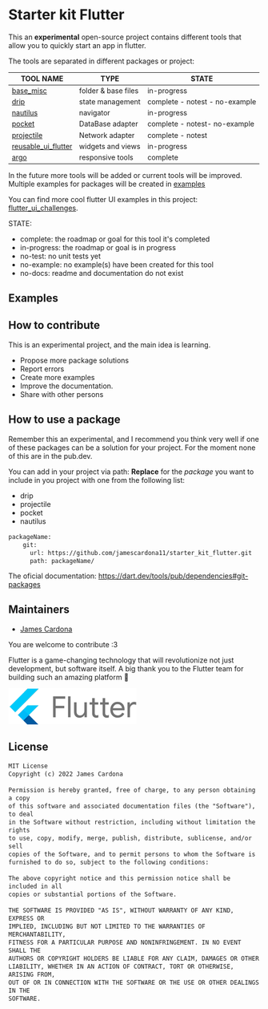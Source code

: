 # Starter kit Flutter

This an **experimental** open-source project contains different tools that allow you to quickly start an app in flutter.

The tools are separated in different packages or project:

| TOOL NAME                                  | TYPE                | STATE                          |
| ------------------------------------------ | ------------------- | ------------------------------ |
| [base_misc][base_misc]                     | folder & base files | in-progress                    |
| [drip][drip]                               | state management    | complete - notest - no-example |
| [nautilus][nautilus]                       | navigator           | in-progress                    |
| [pocket][pocket]                           | DataBase adapter    | complete - notest- no-example  |
| [projectile][projectile]                   | Network adapter     | complete - notest              |
| [reusable_ui_flutter][reusable_ui_flutter] | widgets and views   | in-progress                    |
| [argo][argo]                               | responsive tools    | complete                       |

In the future more tools will be added or current tools will be improved.
Multiple examples for packages will be created in [examples][examples]

You can find more cool flutter UI examples in this project: [flutter_ui_challenges][flutter_ui_challenges].


STATE:

* complete: the roadmap or goal for this tool it's completed
* in-progress: the roadmap or goal is in progress
* no-test: no unit tests yet
* no-example: no example(s) have been created for this tool
* no-docs: readme and documentation do not exist

## Examples


## How to contribute
This is an experimental project, and the main idea is learning. 
- Propose more package solutions
- Report errors
- Create more examples
- Improve the documentation.
- Share with other persons

## How to use a package

Remember this an experimental, and I recommend you think very well if one of these packages can be a solution for your project. For the moment none of this are in the pub.dev. 



You can add in your project via path:
**Replace** for the *package* you want to include in you project with one from the following list:
- drip
- projectile
- pocket
- nautilus

```
packageName:
    git:
      url: https://github.com/jamescardona11/starter_kit_flutter.git
      path: packageName/
```
The oficial documentation:
https://dart.dev/tools/pub/dependencies#git-packages




## Maintainers

- [James Cardona](https://github.com/jamescardona11)

You are welcome to contribute :3


Flutter is a game-changing technology that will revolutionize not just development, but software itself. A big thank you to the Flutter team for building such an amazing platform 💙 

<a href="https://github.com/flutter/flutter">
  <img alt="Flutter"
       src="https://github.com/jamescardona11/argo/blob/main/img/flutter_logo.png?raw=true" />
</a>


## License

    MIT License
    Copyright (c) 2022 James Cardona
    
    Permission is hereby granted, free of charge, to any person obtaining a copy
    of this software and associated documentation files (the "Software"), to deal
    in the Software without restriction, including without limitation the rights
    to use, copy, modify, merge, publish, distribute, sublicense, and/or sell
    copies of the Software, and to permit persons to whom the Software is
    furnished to do so, subject to the following conditions:
    
    The above copyright notice and this permission notice shall be included in all
    copies or substantial portions of the Software.
    
    THE SOFTWARE IS PROVIDED "AS IS", WITHOUT WARRANTY OF ANY KIND, EXPRESS OR
    IMPLIED, INCLUDING BUT NOT LIMITED TO THE WARRANTIES OF MERCHANTABILITY,
    FITNESS FOR A PARTICULAR PURPOSE AND NONINFRINGEMENT. IN NO EVENT SHALL THE
    AUTHORS OR COPYRIGHT HOLDERS BE LIABLE FOR ANY CLAIM, DAMAGES OR OTHER
    LIABILITY, WHETHER IN AN ACTION OF CONTRACT, TORT OR OTHERWISE, ARISING FROM,
    OUT OF OR IN CONNECTION WITH THE SOFTWARE OR THE USE OR OTHER DEALINGS IN THE
    SOFTWARE.

[//]: #Ref
[base_misc]: https://github.com/jamescardona11/starter_kit_flutter/tree/main/base_misc
[drip]: https://github.com/jamescardona11/starter_kit_flutter/tree/main/drip
[nautilus]: https://github.com/jamescardona11/starter_kit_flutter/tree/main/nautilus
[pocket]: https://github.com/jamescardona11/starter_kit_flutter/tree/main/pocket
[projectile]: https://github.com/jamescardona11/starter_kit_flutter/tree/main/projectile
[reusable_ui_flutter]: https://github.com/jamescardona11/starter_kit_flutter/tree/main/reusable_ui_flutter
[examples]: https://github.com/jamescardona11/starter_kit_flutter/tree/main/examples

[flutter_ui_challenges]: https://github.com/jamescardona11/flutter_ui_challenges
[argo]: https://github.com/jamescardona11/argo